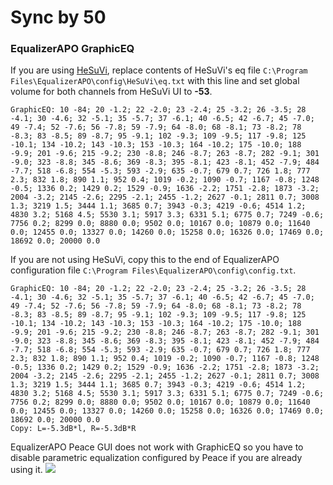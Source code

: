 # Sync by 50
### EqualizerAPO GraphicEQ
If you are using [HeSuVi](https://sourceforge.net/projects/hesuvi/), replace contents of HeSuVi's eq file `C:\Program Files\EqualizerAPO\config\HeSuVi\eq.txt` with this line and set global volume for both channels from HeSuVi UI to **-53**.
```
GraphicEQ: 10 -84; 20 -1.2; 22 -2.0; 23 -2.4; 25 -3.2; 26 -3.5; 28 -4.1; 30 -4.6; 32 -5.1; 35 -5.7; 37 -6.1; 40 -6.5; 42 -6.7; 45 -7.0; 49 -7.4; 52 -7.6; 56 -7.8; 59 -7.9; 64 -8.0; 68 -8.1; 73 -8.2; 78 -8.3; 83 -8.5; 89 -8.7; 95 -9.1; 102 -9.3; 109 -9.5; 117 -9.8; 125 -10.1; 134 -10.2; 143 -10.3; 153 -10.3; 164 -10.2; 175 -10.0; 188 -9.9; 201 -9.6; 215 -9.2; 230 -8.8; 246 -8.7; 263 -8.7; 282 -9.1; 301 -9.0; 323 -8.8; 345 -8.6; 369 -8.3; 395 -8.1; 423 -8.1; 452 -7.9; 484 -7.7; 518 -6.8; 554 -5.3; 593 -2.9; 635 -0.7; 679 0.7; 726 1.8; 777 2.3; 832 1.8; 890 1.1; 952 0.4; 1019 -0.2; 1090 -0.7; 1167 -0.8; 1248 -0.5; 1336 0.2; 1429 0.2; 1529 -0.9; 1636 -2.2; 1751 -2.8; 1873 -3.2; 2004 -3.2; 2145 -2.6; 2295 -2.1; 2455 -1.2; 2627 -0.1; 2811 0.7; 3008 1.3; 3219 1.5; 3444 1.1; 3685 0.7; 3943 -0.3; 4219 -0.6; 4514 1.2; 4830 3.2; 5168 4.5; 5530 3.1; 5917 3.3; 6331 5.1; 6775 0.7; 7249 -0.6; 7756 0.2; 8299 0.0; 8880 0.0; 9502 0.0; 10167 0.0; 10879 0.0; 11640 0.0; 12455 0.0; 13327 0.0; 14260 0.0; 15258 0.0; 16326 0.0; 17469 0.0; 18692 0.0; 20000 0.0
```
If you are not using HeSuVi, copy this to the end of EqualizerAPO configuration file `C:\Program Files\EqualizerAPO\config\config.txt`.
```
GraphicEQ: 10 -84; 20 -1.2; 22 -2.0; 23 -2.4; 25 -3.2; 26 -3.5; 28 -4.1; 30 -4.6; 32 -5.1; 35 -5.7; 37 -6.1; 40 -6.5; 42 -6.7; 45 -7.0; 49 -7.4; 52 -7.6; 56 -7.8; 59 -7.9; 64 -8.0; 68 -8.1; 73 -8.2; 78 -8.3; 83 -8.5; 89 -8.7; 95 -9.1; 102 -9.3; 109 -9.5; 117 -9.8; 125 -10.1; 134 -10.2; 143 -10.3; 153 -10.3; 164 -10.2; 175 -10.0; 188 -9.9; 201 -9.6; 215 -9.2; 230 -8.8; 246 -8.7; 263 -8.7; 282 -9.1; 301 -9.0; 323 -8.8; 345 -8.6; 369 -8.3; 395 -8.1; 423 -8.1; 452 -7.9; 484 -7.7; 518 -6.8; 554 -5.3; 593 -2.9; 635 -0.7; 679 0.7; 726 1.8; 777 2.3; 832 1.8; 890 1.1; 952 0.4; 1019 -0.2; 1090 -0.7; 1167 -0.8; 1248 -0.5; 1336 0.2; 1429 0.2; 1529 -0.9; 1636 -2.2; 1751 -2.8; 1873 -3.2; 2004 -3.2; 2145 -2.6; 2295 -2.1; 2455 -1.2; 2627 -0.1; 2811 0.7; 3008 1.3; 3219 1.5; 3444 1.1; 3685 0.7; 3943 -0.3; 4219 -0.6; 4514 1.2; 4830 3.2; 5168 4.5; 5530 3.1; 5917 3.3; 6331 5.1; 6775 0.7; 7249 -0.6; 7756 0.2; 8299 0.0; 8880 0.0; 9502 0.0; 10167 0.0; 10879 0.0; 11640 0.0; 12455 0.0; 13327 0.0; 14260 0.0; 15258 0.0; 16326 0.0; 17469 0.0; 18692 0.0; 20000 0.0
Copy: L=-5.3dB*l, R=-5.3dB*R
```
EqualizerAPO Peace GUI does not work with GraphicEQ so you have to disable parametric equalization configured by Peace if you are already using it.
![](https://raw.githubusercontent.com/jaakkopasanen/AutoEq/master/results/SBAF-Serious/innerfidelity/onear/Sync%20by%2050/Sync%20by%2050.png)
